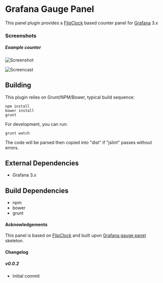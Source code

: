 # Grafana Gauge Panel

This panel plugin provides a [FlipClock](http://flipclockjs.com/) based counter panel for [Grafana](http://www.grafana.org) 3.x

### Screenshots

##### Example counter

![Screenshot](https://raw.githubusercontent.com/saboorian/grafana-counter-panel/master/src/screenshots/counter1.png)

![Screencast](https://raw.githubusercontent.com/saboorian/grafana-counter-panel/master/src/screenshots/counter.gif)

## Building

This plugin relies on Grunt/NPM/Bower, typical build sequence:

```
npm install
bower install
grunt
```

For development, you can run:
```
grunt watch
```
The code will be parsed then copied into "dist" if "jslint" passes without errors.


## External Dependencies

* Grafana 3.x

## Build Dependencies

* npm
* bower
* grunt

#### Acknowledgements

This panel is based on [FlipClock](http://flipclockjs.com/) and built upon [Grafana gauge panel](https://github.com/briangann/grafana-gauge-panel) skeleton.

#### Changelog


##### v0.0.2
- Initial commit
